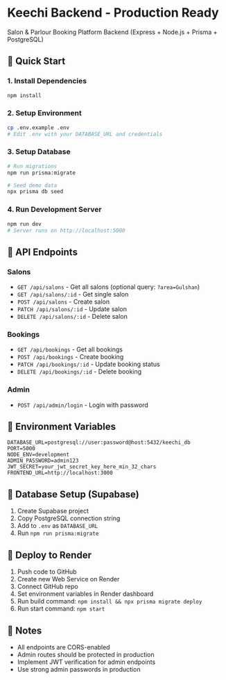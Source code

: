 # Keechi Backend - Production Ready

Salon & Parlour Booking Platform Backend (Express + Node.js + Prisma + PostgreSQL)

## 🚀 Quick Start

### 1. Install Dependencies
```bash
npm install
```

### 2. Setup Environment
```bash
cp .env.example .env
# Edit .env with your DATABASE_URL and credentials
```

### 3. Setup Database
```bash
# Run migrations
npm run prisma:migrate

# Seed demo data
npx prisma db seed
```

### 4. Run Development Server
```bash
npm run dev
# Server runs on http://localhost:5000
```

## 📡 API Endpoints

### Salons
- `GET /api/salons` - Get all salons (optional query: `?area=Gulshan`)
- `GET /api/salons/:id` - Get single salon
- `POST /api/salons` - Create salon
- `PATCH /api/salons/:id` - Update salon
- `DELETE /api/salons/:id` - Delete salon

### Bookings
- `GET /api/bookings` - Get all bookings
- `POST /api/bookings` - Create booking
- `PATCH /api/bookings/:id` - Update booking status
- `DELETE /api/bookings/:id` - Delete booking

### Admin
- `POST /api/admin/login` - Login with password

## 🔑 Environment Variables

```env
DATABASE_URL=postgresql://user:password@host:5432/keechi_db
PORT=5000
NODE_ENV=development
ADMIN_PASSWORD=admin123
JWT_SECRET=your_jwt_secret_key_here_min_32_chars
FRONTEND_URL=http://localhost:3000
```

## 🐘 Database Setup (Supabase)

1. Create Supabase project
2. Copy PostgreSQL connection string
3. Add to `.env` as `DATABASE_URL`
4. Run `npm run prisma:migrate`

## 🚀 Deploy to Render

1. Push code to GitHub
2. Create new Web Service on Render
3. Connect GitHub repo
4. Set environment variables in Render dashboard
5. Run build command: `npm install && npx prisma migrate deploy`
6. Run start command: `npm start`

## 📝 Notes

- All endpoints are CORS-enabled
- Admin routes should be protected in production
- Implement JWT verification for admin endpoints
- Use strong admin passwords in production
